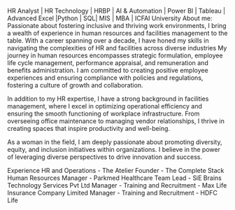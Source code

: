 HR Analyst | HR Technology | HRBP | AI & Automation | Power BI | Tableau | Advanced Excel |Python | SQL| MIS | MBA | ICFAI University
About me: Passionate about fostering inclusive and thriving work environments, I bring a wealth of experience in human resources and facilities management to the table. With a career spanning over a decade, I have honed my skills in navigating the complexities of HR and facilities across diverse industries
My journey in human resources encompasses strategic formulation, employee life cycle management, performance appraisal, and remuneration and benefits administration. I am committed to creating positive employee experiences and ensuring compliance with policies and regulations, fostering a culture of growth and collaboration.

In addition to my HR expertise, I have a strong background in facilities management, where I excel in optimizing operational efficiency and ensuring the smooth functioning of workplace infrastructure. From overseeing office maintenance to managing vendor relationships, I thrive in creating spaces that inspire productivity and well-being.

As a woman in the field, I am deeply passionate about promoting diversity, equity, and inclusion initiatives within organizations. I believe in the power of leveraging diverse perspectives to drive innovation and success.


Experience
HR and Operations - The Atelier 
Founder - The Complete Stack 
Human Resources Manager - Parkmed Healthcare
Team Lead - SiE Brains Technology Services Pvt Ltd
Manager - Training and Recruitment - Max Life Insurance Company Limited
Manager - Training and Recruitment - HDFC Life
